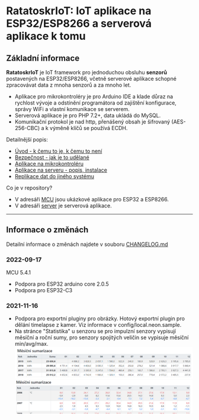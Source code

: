# RatatoskrIoT: IoT aplikace na ESP32/ESP8266 a serverová aplikace k tomu

## Základní informace

**RatatoskrIoT** je IoT framework pro jednoduchou obsluhu **senzorů** postavených na ESP32/ESP8266, včetně serverové aplikace schopné zpracovávat data z mnoha senzorů a za mnoho let.
- Aplikace pro mikrokontroléry je pro Arduino IDE a klade důraz na rychlost vývoje a odstínění programátora od zajištění konfigurace, správy WiFi a vlastní komunikace se serverem.
- Serverová aplikace je pro PHP 7.2+, data ukládá do MySQL.
- Komunikační protokol je nad http, přenášený obsah je šifrovaný (AES-256-CBC) a k výměně klíčů se používá ECDH.

Detailnější popis: 
- [Úvod - k čemu to je, k čemu to není](https://pebrou.wordpress.com/2021/01/07/kostra-hotove-iot-aplikace-pro-esp32-esp8266-a-k-tomu-nejaky-server-1-n/)
- [Bezpečnost - jak je to udělané](https://pebrou.wordpress.com/2021/01/14/kostra-hotove-iot-aplikace-pro-esp32-esp8266-a-k-tomu-nejaky-server-2-n/)
- [Aplikace na mikrokontroléru](https://pebrou.wordpress.com/2021/01/15/kostra-hotove-iot-aplikace-pro-esp32-esp8266-a-k-tomu-nejaky-server-3-n/)
- [Aplikace na serveru - popis, instalace](https://pebrou.wordpress.com/2021/01/18/kostra-hotove-iot-aplikace-pro-esp32-esp8266-a-k-tomu-nejaky-server-4-4/)
- [Replikace dat do jiného systému](https://pebrou.wordpress.com/2021/01/19/ratatoskriot-replikace-dat-do-jineho-systemu/)

Co je v repository?
- V adresáři [MCU](MCU) jsou ukázkové aplikace pro ESP32 a ESP8266.
- V adresáři [server](server) je serverová aplikace.


---
## Informace o změnách

Detailní informace o změnách najdete  v souboru [CHANGELOG.md](CHANGELOG.md)

### **2022-09-17**
MCU 5.4.1
- Podpora pro ESP32 arduino core 2.0.5
- Podpora pro ESP32-C3  

### **2021-11-16**
- Podpora pro exportní pluginy pro obrázky. Hotový exportní plugin pro dělání timelapse z kamer. Viz informace v config/local.neon.sample. 
- Na stránce "Statistika" u senzoru se pro impulzní senzory vypisují měsíční a roční sumy, pro senzory spojitých veličin se vypisuje měsíční min/avg/max.
![Statistika pro impulzní senzor - měsíční sumy](/doc/sensor-stat-1.png "Statistika pro impulzní senzor - měsíční sumy")
![Statistika pro senzor spojité veličiny - měsíční min/avg/max](/doc/sensor-stat-2.png "Statistika pro senzor spojité veličiny - měsíční min/avg/max")











